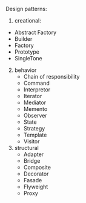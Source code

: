 Design patterns:
1. creational:
* Abstract Factory
* Builder
* Factory
* Prototype
* SingleTone
2. behavior
    * Chain of responsibility
    * Command
    * Interpretor
    * Iterator
    * Mediator
    * Memento
    * Observer
    * State
    * Strategy
    * Template
    * Visitor
3. structural
    * Adapter
    * Bridge
    * Composite
    * Decorator
    * Fasade
    * Flyweight
    * Proxy